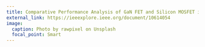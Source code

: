 ```yaml
---
title: Comparative Performance Analysis of GaN FET and Silicon MOSFET in Closed-Loop Synchronous Buck Converter for Electric Vehicle Auxiliary Power Module
external_link: https://ieeexplore.ieee.org/document/10614054
image:
  caption: Photo by rawpixel on Unsplash
  focal_point: Smart
---
```

